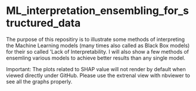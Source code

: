 # ML_interpretation_ensembling_for_structured_data
The purpose of this repositiry is to illustrate some methods of interpreting the Machine Learning models 
(many times also called as Black Box models) for their so called 'Lack of Interpretability. 
I will also show a few methods of ensemling various models to achieve better results than any single model.

Important: The plots related to SHAP value will not render by default when viewed directly under GitHub.
Please use the extrenal view with nbviewer to see all the graphs properly.
